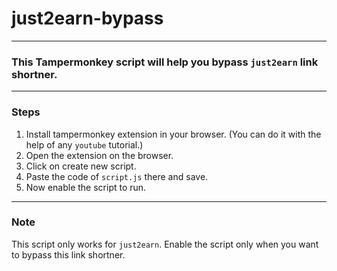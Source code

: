 # just2earn-bypass

___

### **This Tampermonkey script will help you bypass `just2earn` link shortner.** 

___


### Steps
1. Install tampermonkey extension in your browser. (You can do it with the help of any `youtube` tutorial.)
2. Open the extension on the browser.
3. Click on create new script.
4. Paste the code of `script.js` there and save.
5. Now enable the script to run.

___


### Note
This script only works for `just2earn`. Enable the script only when you want to bypass this link shortner.

